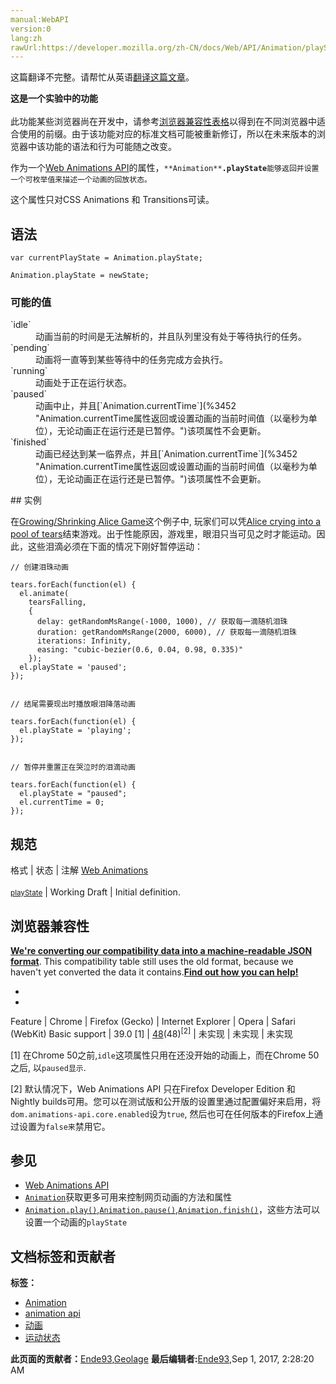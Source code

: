 ```yaml
---
manual:WebAPI
version:0
lang:zh
rawUrl:https://developer.mozilla.org/zh-CN/docs/Web/API/Animation/playState
---
```




这篇翻译不完整。请帮忙从英语[翻译这篇文章](%22585 "")。






**这是一个实验中的功能**<br></br>此功能某些浏览器尚在开发中，请参考[浏览器兼容性表格](%22586 "")以得到在不同浏览器中适合使用的前缀。由于该功能对应的标准文档可能被重新修订，所以在未来版本的浏览器中该功能的语法和行为可能随之改变。




作为一个[Web Animations API](%3476 "")的属性，`**Animation**`**`.playState`**`能够返回并设置一个可枚举值来描述一个动画的回放状态。`



这个属性只对CSS Animations 和 Transitions可读。



## 语法<a name="语法"></a>

```
var currentPlayState = Animation.playState;

Animation.playState = newState;

```

### 可能的值<a name="可能的值"></a>
<dl><dt id=''>`idle`</dt><dd>动画当前的时间是无法解析的，并且队列里没有处于等待执行的任务。</dd><dt id=''>`pending`</dt><dd>动画将一直等到某些等待中的任务完成方会执行。</dd><dt id=''>`running`</dt><dd>动画处于正在运行状态。</dd><dt id=''>`paused`</dt><dd>动画中止，并且[`Animation.currentTime`](%3452 "Animation.currentTime属性返回或设置动画的当前时间值（以毫秒为单位），无论动画正在运行还是已暂停。")该项属性不会更新。</dd><dt id=''>`finished`</dt><dd>动画已经达到某一临界点，并且[`Animation.currentTime`](%3452 "Animation.currentTime属性返回或设置动画的当前时间值（以毫秒为单位），无论动画正在运行还是已暂停。")该项属性不会更新。</dd></dl>
## 实例<a name="实例"></a>


在[Growing/Shrinking Alice Game](%3507 "")这个例子中, 玩家们可以凭[Alice crying into a pool of tears](%22587 "")结束游戏。出于性能原因，游戏里，眼泪只当可见之时才能运动。因此，这些泪滴必须在下面的情况下刚好暂停运动：


```
// 创建泪珠动画

tears.forEach(function(el) {  
  el.animate(
    tearsFalling, 
    {
      delay: getRandomMsRange(-1000, 1000), // 获取每一滴随机泪珠
      duration: getRandomMsRange(2000, 6000), // 获取每一滴随机泪珠
      iterations: Infinity,
      easing: "cubic-bezier(0.6, 0.04, 0.98, 0.335)"
    });
  el.playState = 'paused';
});


// 结尾需要现出时播放眼泪降落动画

tears.forEach(function(el) { 
  el.playState = 'playing'; 
});


// 暂停并重置正在哭泣时的泪滴动画

tears.forEach(function(el) {  
  el.playState = "paused";
  el.currentTime = 0;
});
```

## 规范<a name="规范"></a>
格式 | 状态 | 注解 
[Web Animations<br></br><small>playState</small>](%22588 "") | Working Draft | Initial definition. 


## 浏览器兼容性<a name="浏览器兼容性"></a>


**[We&#39;re converting our compatibility data into a machine-readable JSON format](%3344 "")**. This compatibility table still uses the old format, because we haven&#39;t yet converted the data it contains.**[Find out how you can help!](%3392 "")**


* 
* 
Feature | Chrome | Firefox (Gecko) | Internet Explorer | Opera | Safari (WebKit) 
Basic support | 39.0 [1] | [48](%4490 "Released on 2016-08-02.")(48)<sup>[2]</sup> | 未实现 | 未实现 | 未实现 






[1] 在Chrome 50之前,`idle`这项属性只用在还没开始的动画上，而在Chrome 50之后, 以`paused显示`.



[2] 默认情况下，Web Animations API 只在Firefox Developer Edition 和 Nightly builds可用。您可以在测试版和公开版的设置里通过配置偏好来启用，将`dom.animations-api.core.enabled`设为`true`, 然后也可在任何版本的Firefox上通过设置为`false来`禁用它。


## 参见<a name="参见"></a>

* [Web Animations API](%3476 "")
* [`Animation`](%2532 "Web 动画 API的动画接口表示一个单个动画播放器并且提供用于一个动画节点或源的回放控制和一个时间轴。")获取更多可用来控制网页动画的方法和属性
* [`Animation.play()`](%3466 "此页面仍未被本地化, 期待您的翻译!"),[`Animation.pause()`](%3465 "此页面仍未被本地化, 期待您的翻译!"),[`Animation.finish()`](%3464 "此页面仍未被本地化, 期待您的翻译!")，这些方法可以设置一个动画的`playState`



## 文档标签和贡献者
**标签：**
* [Animation](%3470 "")
* [animation api](%22589 "")
* [动画](%348 "")
* [运动状态](%22590 "")

**此页面的贡献者：**[Ende93](%130 ""),[Geolage](%22591 "")
**最后编辑者:**[Ende93](%130 ""),<time>Sep 1, 2017, 2:28:20 AM</time>


